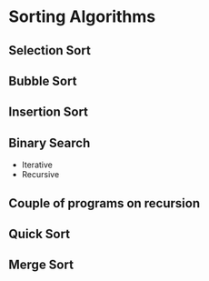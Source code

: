 # Sorting Algorithms

## Selection Sort

## Bubble Sort

## Insertion Sort

## Binary Search

- Iterative
- Recursive

## Couple of programs on recursion

## Quick Sort

## Merge Sort

